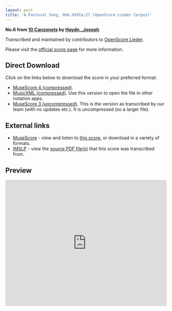 ```yaml
---
layout: post
title: 'A Pastoral Song, Hob.XXVIa:27 (OpenScore Lieder Corpus)'
---
```


__No.6 from [10 Canzonets](https://fourscoreandmore.org/openscore/lieder/Haydn%2C_Joseph/10_Canzonets/) by [Haydn,_Joseph](https://fourscoreandmore.org/openscore/lieder/Haydn%2C_Joseph)__

Transcribed and maintained by contributors to [OpenScore Lieder].

Please visit the [official score page] for more information.

[official score page]: https://musescore.com/openscore-lieder-corpus/scores/6465778
[OpenScore Lieder]: https://musescore.com/openscore-lieder-corpus

## Direct Download

Click on the links below to download the score in your preferred format:
- [MuseScore 4 (compressed)](https://fourscoreandmore.org/openscore/lieder/Haydn%2C_Joseph/10_Canzonets/06_A_Pastoral_Song%2C_Hob.XXVIa27.mscz).
- [MusicXML (compressed)](https://fourscoreandmore.org/openscore/lieder/Haydn%2C_Joseph/10_Canzonets/06_A_Pastoral_Song%2C_Hob.XXVIa27.mxl). Use this version to open the file in other notation apps.
- [MuseScore 3 (uncompressed)](https://raw.githubusercontent.com/OpenScore/Lieder/refs/heads/main/scores/Haydn%2C_Joseph/10_Canzonets/06_A_Pastoral_Song%2C_Hob.XXVIa27/lc6465778.mscx). This is the version as transcribed by our team (with no updates etc.). It is uncompressed (so a larger file).

## External links

- [MuseScore] - view and listen to [this score][MuseScore], or download in a variety of formats.
- [IMSLP] - view the [source PDF file(s)][IMSLP] that this score was transcribed from.

[MuseScore]: https://musescore.com/score/6465778
[IMSLP]: https://imslp.org/wiki/Special:ReverseLookup/292750

## Preview

<iframe width="100%" height="394" src="https://musescore.com/openscore-lieder-corpus/scores/6465778/embed" frameborder="0" allowfullscreen allow="autoplay; fullscreen"></iframe>
